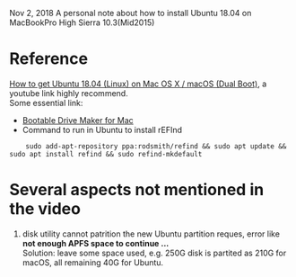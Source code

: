 Nov 2, 2018
A personal note about how to install Ubuntu 18.04 on MacBookPro High Sierra 10.3(Mid2015)
# Reference
[How to get Ubuntu 18.04 (Linux) on Mac OS X / macOS (Dual Boot)](https://www.youtube.com/watch?v=kRgKlcm1XPI), a youtube link highly recommend.        
Some essential link:        
*   [Bootable Drive Maker for Mac](https://github.com/GregoryConrad/BootableDriveMaker/releases/download/v7.0/Bootable.Drive.Maker.dmg)       
*   Command to run in Ubuntu to install rEFInd      
``` shell
    sudo add-apt-repository ppa:rodsmith/refind && sudo apt update && sudo apt install refind && sudo refind-mkdefault
```

# Several aspects not mentioned in the video
1. disk utility cannot patrition the new Ubuntu partition reques, error like __not enough APFS space to continue ...__  
Solution: leave some space used, e.g. 250G disk is partited as 210G for macOS, all remaining 40G for Ubuntu.
